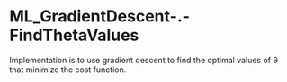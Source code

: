 # ML_GradientDescent-.-FindThetaValues
 Implementation is to use gradient descent to find the optimal values of θ that minimize the cost function.
